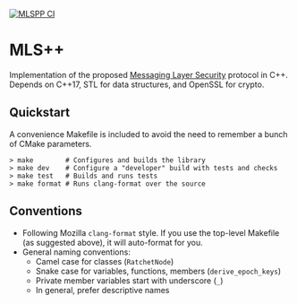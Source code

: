 [![MLSPP CI](https://github.com/cisco/mlspp/actions/workflows/main_ci.yml/badge.svg)](https://github.com/cisco/mlspp/actions/workflows/main_ci.yml)

MLS++
=====

Implementation of the proposed [Messaging Layer
Security](https://github.com/mlswg/mls-protocol/blob/master/draft-ietf-mls-protocol.md)
protocol in C++.  Depends on C++17, STL for data structures, and
OpenSSL for crypto.

Quickstart
----------

A convenience Makefile is included to avoid the need to remember a bunch of
CMake parameters.

```
> make        # Configures and builds the library 
> make dev    # Configure a "developer" build with tests and checks
> make test   # Builds and runs tests
> make format # Runs clang-format over the source
```

Conventions
-----------

* Following Mozilla `clang-format` style.  If you use the top-level
  Makefile (as suggested above), it will auto-format for you.
* General naming conventions:
  * Camel case for classes (`RatchetNode`)
  * Snake case for variables, functions, members (`derive_epoch_keys`)
  * Private member variables start with underscore (`_`)
  * In general, prefer descriptive names
  

